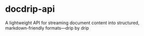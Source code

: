 # docdrip-api

A lightweight API for streaming document content into structured, markdown-friendly formats—drip by drip
